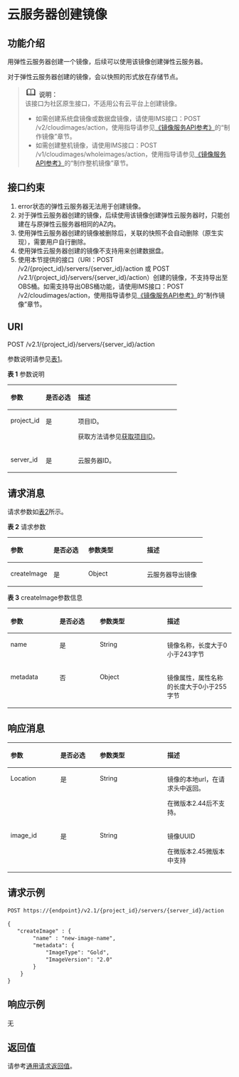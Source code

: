 # 云服务器创建镜像<a name="ZH-CN_TOPIC_0065817694"></a>

## 功能介绍<a name="zh-cn_topic_0057972976_section52906670"></a>

用弹性云服务器创建一个镜像，后续可以使用该镜像创建弹性云服务器。

对于弹性云服务器创建的镜像，会以快照的形式放在存储节点。

>![](public_sys-resources/icon-note.gif) **说明：**   
>该接口为社区原生接口，不适用公有云平台上创建镜像。  
>-   如需创建系统盘镜像或数据盘镜像，请使用IMS接口：POST /v2/cloudimages/action，使用指导请参见[《镜像服务API参考》](https://support.huaweicloud.com/api-ims/ims_03_0101.html)的“制作镜像”章节。  
>-   如需创建整机镜像，请使用IMS接口：POST /v1/cloudimages/wholeimages/action，使用指导请参见[《镜像服务API参考》](https://support.huaweicloud.com/api-ims/ims_03_0101.html)的“制作整机镜像”章节。  

## 接口约束<a name="zh-cn_topic_0057972976_section57581898"></a>

1.  error状态的弹性云服务器无法用于创建镜像。
2.  对于弹性云服务器创建的镜像，后续使用该镜像创建弹性云服务器时，只能创建在与原弹性云服务器相同的AZ内。
3.  使用弹性云服务器创建的镜像被删除后，关联的快照不会自动删除（原生实现），需要用户自行删除。
4.  使用弹性云服务器创建的镜像不支持用来创建数据盘。
5.  使用本节提供的接口（URI：POST /v2/\{project\_id\}/servers/\{server\_id\}/action 或 POST /v2.1/\{project\_id\}/servers/\{server\_id\}/action）创建的镜像，不支持导出至OBS桶。如需支持导出OBS桶功能，请使用IMS接口：POST  /v2/cloudimages/action，使用指导请参见[《镜像服务API参考》](https://support.huaweicloud.com/api-ims/ims_03_0101.html)的“制作镜像”章节。

## URI<a name="zh-cn_topic_0057972976_section6397988"></a>

POST /v2.1/\{project\_id\}/servers/\{server\_id\}/action

参数说明请参见[表1](#zh-cn_topic_0057972976_zh-cn_topic_0020212650_table62669527)。

**表 1**  参数说明

<a name="zh-cn_topic_0057972976_zh-cn_topic_0020212650_table62669527"></a>
<table><thead align="left"><tr id="zh-cn_topic_0057972976_zh-cn_topic_0020212650_row33894570"><th class="cellrowborder" valign="top" width="20.74%" id="mcps1.2.4.1.1"><p id="p5187119"><a name="p5187119"></a><a name="p5187119"></a>参数</p>
</th>
<th class="cellrowborder" valign="top" width="19.05%" id="mcps1.2.4.1.2"><p id="p17503500"><a name="p17503500"></a><a name="p17503500"></a>是否必选</p>
</th>
<th class="cellrowborder" valign="top" width="60.209999999999994%" id="mcps1.2.4.1.3"><p id="p8497414"><a name="p8497414"></a><a name="p8497414"></a>描述</p>
</th>
</tr>
</thead>
<tbody><tr id="zh-cn_topic_0057972976_zh-cn_topic_0020212650_row8419032"><td class="cellrowborder" valign="top" width="20.74%" headers="mcps1.2.4.1.1 "><p id="zh-cn_topic_0057972976_zh-cn_topic_0020212650_p10852974"><a name="zh-cn_topic_0057972976_zh-cn_topic_0020212650_p10852974"></a><a name="zh-cn_topic_0057972976_zh-cn_topic_0020212650_p10852974"></a>project_id</p>
</td>
<td class="cellrowborder" valign="top" width="19.05%" headers="mcps1.2.4.1.2 "><p id="zh-cn_topic_0057972976_zh-cn_topic_0020212650_p6675738"><a name="zh-cn_topic_0057972976_zh-cn_topic_0020212650_p6675738"></a><a name="zh-cn_topic_0057972976_zh-cn_topic_0020212650_p6675738"></a>是</p>
</td>
<td class="cellrowborder" valign="top" width="60.209999999999994%" headers="mcps1.2.4.1.3 "><p id="p37593705"><a name="p37593705"></a><a name="p37593705"></a>项目ID。</p>
<p id="p1180512217438"><a name="p1180512217438"></a><a name="p1180512217438"></a>获取方法请参见<a href="获取项目ID.md">获取项目ID</a>。</p>
</td>
</tr>
<tr id="zh-cn_topic_0057972976_zh-cn_topic_0020212650_row34774863"><td class="cellrowborder" valign="top" width="20.74%" headers="mcps1.2.4.1.1 "><p id="zh-cn_topic_0057972976_zh-cn_topic_0020212650_p65300541"><a name="zh-cn_topic_0057972976_zh-cn_topic_0020212650_p65300541"></a><a name="zh-cn_topic_0057972976_zh-cn_topic_0020212650_p65300541"></a>server_id</p>
</td>
<td class="cellrowborder" valign="top" width="19.05%" headers="mcps1.2.4.1.2 "><p id="zh-cn_topic_0057972976_zh-cn_topic_0020212650_p54852443"><a name="zh-cn_topic_0057972976_zh-cn_topic_0020212650_p54852443"></a><a name="zh-cn_topic_0057972976_zh-cn_topic_0020212650_p54852443"></a>是</p>
</td>
<td class="cellrowborder" valign="top" width="60.209999999999994%" headers="mcps1.2.4.1.3 "><p id="zh-cn_topic_0057972976_zh-cn_topic_0020212650_p13862865"><a name="zh-cn_topic_0057972976_zh-cn_topic_0020212650_p13862865"></a><a name="zh-cn_topic_0057972976_zh-cn_topic_0020212650_p13862865"></a>云服务器ID。</p>
</td>
</tr>
</tbody>
</table>

## 请求消息<a name="zh-cn_topic_0057972976_section33622195"></a>

请求参数如[表2](#zh-cn_topic_0057972976_table26141647)所示。

**表 2**  请求参数

<a name="zh-cn_topic_0057972976_table26141647"></a>
<table><thead align="left"><tr id="zh-cn_topic_0057972976_row26305715"><th class="cellrowborder" valign="top" width="21.98219821982198%" id="mcps1.2.5.1.1"><p id="zh-cn_topic_0057972976_p50388198"><a name="zh-cn_topic_0057972976_p50388198"></a><a name="zh-cn_topic_0057972976_p50388198"></a>参数</p>
</th>
<th class="cellrowborder" valign="top" width="17.87178717871787%" id="mcps1.2.5.1.2"><p id="p984417238195"><a name="p984417238195"></a><a name="p984417238195"></a>是否必选</p>
</th>
<th class="cellrowborder" valign="top" width="30.073007300730076%" id="mcps1.2.5.1.3"><p id="zh-cn_topic_0057972976_p54912217"><a name="zh-cn_topic_0057972976_p54912217"></a><a name="zh-cn_topic_0057972976_p54912217"></a>参数类型</p>
</th>
<th class="cellrowborder" valign="top" width="30.073007300730076%" id="mcps1.2.5.1.4"><p id="zh-cn_topic_0057972976_p38674720"><a name="zh-cn_topic_0057972976_p38674720"></a><a name="zh-cn_topic_0057972976_p38674720"></a>描述</p>
</th>
</tr>
</thead>
<tbody><tr id="zh-cn_topic_0057972976_row45644612"><td class="cellrowborder" valign="top" width="21.98219821982198%" headers="mcps1.2.5.1.1 "><p id="zh-cn_topic_0057972976_p6226121"><a name="zh-cn_topic_0057972976_p6226121"></a><a name="zh-cn_topic_0057972976_p6226121"></a>createImage</p>
</td>
<td class="cellrowborder" valign="top" width="17.87178717871787%" headers="mcps1.2.5.1.2 "><p id="p168443237193"><a name="p168443237193"></a><a name="p168443237193"></a>是</p>
</td>
<td class="cellrowborder" valign="top" width="30.073007300730076%" headers="mcps1.2.5.1.3 "><p id="zh-cn_topic_0057972976_p34553815"><a name="zh-cn_topic_0057972976_p34553815"></a><a name="zh-cn_topic_0057972976_p34553815"></a>Object</p>
</td>
<td class="cellrowborder" valign="top" width="30.073007300730076%" headers="mcps1.2.5.1.4 "><p id="zh-cn_topic_0057972976_p13838763"><a name="zh-cn_topic_0057972976_p13838763"></a><a name="zh-cn_topic_0057972976_p13838763"></a>云服务器导出镜像</p>
</td>
</tr>
</tbody>
</table>

**表 3**  createImage参数信息

<a name="zh-cn_topic_0057972976_table47198018"></a>
<table><thead align="left"><tr id="zh-cn_topic_0057972976_row23638763"><th class="cellrowborder" valign="top" width="21.87%" id="mcps1.2.5.1.1"><p id="zh-cn_topic_0057972976_p35691611"><a name="zh-cn_topic_0057972976_p35691611"></a><a name="zh-cn_topic_0057972976_p35691611"></a>参数</p>
</th>
<th class="cellrowborder" valign="top" width="17.94%" id="mcps1.2.5.1.2"><p id="zh-cn_topic_0057972976_p29834312"><a name="zh-cn_topic_0057972976_p29834312"></a><a name="zh-cn_topic_0057972976_p29834312"></a>是否必选</p>
</th>
<th class="cellrowborder" valign="top" width="30.04%" id="mcps1.2.5.1.3"><p id="zh-cn_topic_0057972976_p5339351"><a name="zh-cn_topic_0057972976_p5339351"></a><a name="zh-cn_topic_0057972976_p5339351"></a>参数类型</p>
</th>
<th class="cellrowborder" valign="top" width="30.15%" id="mcps1.2.5.1.4"><p id="zh-cn_topic_0057972976_p660246"><a name="zh-cn_topic_0057972976_p660246"></a><a name="zh-cn_topic_0057972976_p660246"></a>描述</p>
</th>
</tr>
</thead>
<tbody><tr id="zh-cn_topic_0057972976_row53479976"><td class="cellrowborder" valign="top" width="21.87%" headers="mcps1.2.5.1.1 "><p id="zh-cn_topic_0057972976_p36910823"><a name="zh-cn_topic_0057972976_p36910823"></a><a name="zh-cn_topic_0057972976_p36910823"></a>name</p>
</td>
<td class="cellrowborder" valign="top" width="17.94%" headers="mcps1.2.5.1.2 "><p id="zh-cn_topic_0057972976_p43131274"><a name="zh-cn_topic_0057972976_p43131274"></a><a name="zh-cn_topic_0057972976_p43131274"></a>是</p>
</td>
<td class="cellrowborder" valign="top" width="30.04%" headers="mcps1.2.5.1.3 "><p id="zh-cn_topic_0057972976_p36986682"><a name="zh-cn_topic_0057972976_p36986682"></a><a name="zh-cn_topic_0057972976_p36986682"></a>String</p>
</td>
<td class="cellrowborder" valign="top" width="30.15%" headers="mcps1.2.5.1.4 "><p id="zh-cn_topic_0057972976_p3972286"><a name="zh-cn_topic_0057972976_p3972286"></a><a name="zh-cn_topic_0057972976_p3972286"></a>镜像名称，长度大于0小于243字节</p>
</td>
</tr>
<tr id="zh-cn_topic_0057972976_row35750577"><td class="cellrowborder" valign="top" width="21.87%" headers="mcps1.2.5.1.1 "><p id="zh-cn_topic_0057972976_p10115639"><a name="zh-cn_topic_0057972976_p10115639"></a><a name="zh-cn_topic_0057972976_p10115639"></a>metadata</p>
</td>
<td class="cellrowborder" valign="top" width="17.94%" headers="mcps1.2.5.1.2 "><p id="zh-cn_topic_0057972976_p65153652"><a name="zh-cn_topic_0057972976_p65153652"></a><a name="zh-cn_topic_0057972976_p65153652"></a>否</p>
</td>
<td class="cellrowborder" valign="top" width="30.04%" headers="mcps1.2.5.1.3 "><p id="zh-cn_topic_0057972976_p14060437"><a name="zh-cn_topic_0057972976_p14060437"></a><a name="zh-cn_topic_0057972976_p14060437"></a>Object</p>
</td>
<td class="cellrowborder" valign="top" width="30.15%" headers="mcps1.2.5.1.4 "><p id="zh-cn_topic_0057972976_p42954492"><a name="zh-cn_topic_0057972976_p42954492"></a><a name="zh-cn_topic_0057972976_p42954492"></a>镜像属性，属性名称的长度大于0小于255字节</p>
</td>
</tr>
</tbody>
</table>

## 响应消息<a name="zh-cn_topic_0057972976_section34164304"></a>

<a name="table194321619184818"></a>
<table><thead align="left"><tr id="row944991954814"><th class="cellrowborder" valign="top" width="22.21222122212221%" id="mcps1.1.5.1.1"><p id="p19449719184818"><a name="p19449719184818"></a><a name="p19449719184818"></a>参数</p>
</th>
<th class="cellrowborder" valign="top" width="17.64176417641764%" id="mcps1.1.5.1.2"><p id="p544961994813"><a name="p544961994813"></a><a name="p544961994813"></a>是否必选</p>
</th>
<th class="cellrowborder" valign="top" width="30.073007300730076%" id="mcps1.1.5.1.3"><p id="p1144918191483"><a name="p1144918191483"></a><a name="p1144918191483"></a>参数类型</p>
</th>
<th class="cellrowborder" valign="top" width="30.073007300730076%" id="mcps1.1.5.1.4"><p id="p15449161954819"><a name="p15449161954819"></a><a name="p15449161954819"></a>描述</p>
</th>
</tr>
</thead>
<tbody><tr id="row2449141911489"><td class="cellrowborder" valign="top" width="22.21222122212221%" headers="mcps1.1.5.1.1 "><p id="p54499190480"><a name="p54499190480"></a><a name="p54499190480"></a>Location</p>
</td>
<td class="cellrowborder" valign="top" width="17.64176417641764%" headers="mcps1.1.5.1.2 "><p id="p144491919134811"><a name="p144491919134811"></a><a name="p144491919134811"></a>是</p>
</td>
<td class="cellrowborder" valign="top" width="30.073007300730076%" headers="mcps1.1.5.1.3 "><p id="p1644961924815"><a name="p1644961924815"></a><a name="p1644961924815"></a>String</p>
</td>
<td class="cellrowborder" valign="top" width="30.073007300730076%" headers="mcps1.1.5.1.4 "><p id="p4449819124813"><a name="p4449819124813"></a><a name="p4449819124813"></a>镜像的本地url，在请求头中返回。</p>
<p id="p179991156134920"><a name="p179991156134920"></a><a name="p179991156134920"></a>在微版本2.44后不支持。</p>
</td>
</tr>
<tr id="row244981920485"><td class="cellrowborder" valign="top" width="22.21222122212221%" headers="mcps1.1.5.1.1 "><p id="p2464141924819"><a name="p2464141924819"></a><a name="p2464141924819"></a>image_id</p>
</td>
<td class="cellrowborder" valign="top" width="17.64176417641764%" headers="mcps1.1.5.1.2 "><p id="p104641819174818"><a name="p104641819174818"></a><a name="p104641819174818"></a>是</p>
</td>
<td class="cellrowborder" valign="top" width="30.073007300730076%" headers="mcps1.1.5.1.3 "><p id="p194647198489"><a name="p194647198489"></a><a name="p194647198489"></a>String</p>
</td>
<td class="cellrowborder" valign="top" width="30.073007300730076%" headers="mcps1.1.5.1.4 "><p id="p746418198488"><a name="p746418198488"></a><a name="p746418198488"></a>镜像UUID</p>
<p id="p1353146174918"><a name="p1353146174918"></a><a name="p1353146174918"></a>在微版本2.45微版本中支持</p>
</td>
</tr>
</tbody>
</table>

## 请求示例<a name="zh-cn_topic_0057972976_section39043280"></a>

```
POST https://{endpoint}/v2.1/{project_id}/servers/{server_id}/action
```

```
{
   "createImage" : {
        "name" : "new-image-name",
        "metadata": {
            "ImageType": "Gold",
            "ImageVersion": "2.0"
        }
    }
}
```

## 响应示例<a name="section10810185715811"></a>

无

## 返回值<a name="zh-cn_topic_0057972976_section128741313191616"></a>

请参考[通用请求返回值](通用请求返回值.md)。

